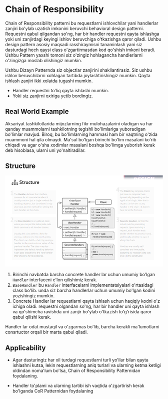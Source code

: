 # Chain of Responsibility

Chain of Responsibility patterni bu requestlarni ishlovchilar yani handlerlar zanjiri bo'ylab uzatish imkonini beruvchi
behavioral design patterni. Requestni qabul qilgandan so'ng, har bir handler requestni qayta ishlashga yoki uni 
zanjirdagi keyingi ishlov beruvchiga o'tkazishga qaror qiladi. Ushbu design pattern asosiy maqsadi rasshiraymisni
tanaminlash yani siz dasturdagi hech qaysi class o'zgartirmasdan kod qo'shish imkoni beradi. Ushbu Pattern yaxshi tomoni
siz o'zingiz hohlagancha handlerlarni o'zingizga moslab olishingiz mumkin.

Ushbu Dizayn Patternda siz objectlar zanjirini shakllantirasiz. Siz ushbu ishlov beruvchilarni xohlagan tartibda 
joylashtirishingiz mumkin. Qayta ishlash zanjiri ikki xolatda tugashi mumkin.

- Handler requestni to'liq qayta ishlashi mumkin. 
- Yoki siz zanjirni oxiriga yetib bordingiz.

## Real World Example

Aksariyat tashkilotlarida mijozlarning fikr mulohazalarini oladigan va har qanday muammolarni tashkilotning tegishli
bo'limlariga yuboradigan bo'limlar mavjud. Biroq, bu bo'limlarning hammasi ham bir vaqtning o'zida muammoni hal qila
olmaydi. Ma'sul bo'lgan birinchi bo'lim masalani ko'rib chiqadi va agar o'sha xodimlar masalani boshqa bo'limga 
yuborish kerak deb hisoblasa, ularni uni yo'naltiradilar.

## Structure

![img](etc/images/img.png)

1. Birinchi navbatda barcha concrete handler lar uchun umumiy bo'lgan `Handler` interfaceni e'lon qilishimiz kerak.
2. `BaseHandler` bu `Handler` interfacelarni implementatsiyalari o'rtasidagi class bo'lib. unda siz barcha handlerlar
uchun umumiy bo'lgan kodini yozishingiz mumkin. 
3. Concrete Handler lar requestlarni qayta ishlash uchun haqiqiy kodni o'z ichiga oladi. requestni olgandan so'ng, har
bir handler uni qayta ishlash va qo'shimcha ravishda uni zanjir bo'ylab o'tkazish to'g'risida qaror qabul qilishi kerak.

Handler lar odat mustaqil va o'zgarmas bo'lib, barcha kerakli ma'lumotlarni consrtuctor orqali bir marta qabul qiladi.

## Applicability

- Agar dasturingiz har xil turdagi requestlarni turli yo'llar bilan qayta ishlashni kutsa, lekin requestlarning aniq turlari
va ularning ketma ketligi oldindan noma'lum bo'lsa, Chain of Responsibility Patternidan foydalaning.

- Handler to'plami va ularning tartibi ish vaqtida o'zgartirish kerak bo'lganda CoR Patternidan foydalaning